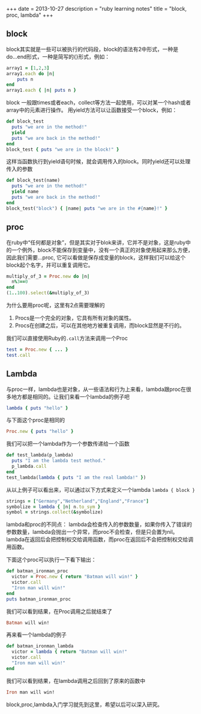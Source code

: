 +++
date = 2013-10-27
description = "ruby learning notes"
title = "block, proc, lambda"
+++

## block  
block其实就是一些可以被执行的代码段，block的语法有2中形式，一种是do...end形式，一种是简写的{}形式，例如：

```ruby
array1 = [1,2,3]
array1.each do |n|
    puts n
end
array1.each { |n| puts n }
```

block 一般跟times或者each，collect等方法一起使用，可以对某一个hash或者array中的元素进行操作。
用yield方法可以让函数接受一个block，例如：

```ruby
def block_test
  puts "we are in the method!"
  yield
  puts "we are back in the method!"
end
block_test { puts "we are in the block!" }
```

这样当函数执行到yield语句时候，就会调用传入的block。同时yield还可以处理传入的参数

```ruby
def block_test(name)
  puts "we are in the method!"
  yield name
  puts "we are back in the method!"
end
block_test("block") { |name| puts "we are in the #{name}!" }
```

## proc
在ruby中“任何都是对象”，但是其实对于blok来讲，它并不是对象，这是ruby中的一个例外，block不能保存到变量中，没有一个真正的对象使用起来那么方便，因此我们需要...proc, 它可以看做是保存成变量的block，这样我们可以给这个block起个名字，并可以重复调用它。

```ruby
multiply_of_3 = Proc.new do |n|
  n%3==0
end
(1..100).select(&multiply_of_3)
```

为什么要用proc呢，这里有2点需要理解的 
1. Procs是一个完全的对象，它具有所有对象的属性。
2. Procs在创建之后，可以在其他地方被重复调用，而block显然是不行的。 

我们可以直接使用Ruby的<code>.call</code>方法来调用一个Proc
```ruby
test = Proc.new { ... }
test.call
```

## Lambda
与proc一样，lambda也是对象，从一些语法和行为上来看，lambda跟proc在很多地方都是相同的。让我们来看一个lambda的例子吧

```ruby
lambda { puts "hello" }
```

与下面这个proc是相同的
```ruby
Proc.new { puts "hello" }
```

我们可以把一个lambda作为一个参数传递给一个函数

```ruby
def test_lambda(p_lambda)
  puts "I am the lambda test method."
  p_lambda.call
end
test_lambda(lambda { puts "I am the real lambda!" })
```

从以上例子可以看出来，可以通过以下方式来定义一个lambda
`lambda { block }`

```ruby
strings = ["Germany","Netherland","England","France"]
symbolize = lambda { |n| n.to_sym }
symbol = strings.collect(&symbolize)
```

lambda和proc的不同点：
lambda会检查传入的参数数量，如果你传入了错误的参数数量，lambda会抛出一个异常，而proc不会检查，但是只会置为nil。 
lambda在返回后会把控制权交给调用函数，而proc在返回后不会把控制权交给调用函数。 

下面这个proc可以执行一下看下输出：
```ruby
def batman_ironman_proc
  victor = Proc.new { return "Batman will win!" }
  victor.call
  "Iron man will win!"
end
puts batman_ironman_proc
```

我们可以看到结果，在Proc调用之后就结束了
```ruby
Batman will win!
``` 

再来看一个lambda的例子  

```ruby
def batman_ironman_lambda
  victor = lambda { return "Batman will win!"
  victor.call
  "Iron man will win!"
end
```

我们可以看到结果，在lambda调用之后回到了原来的函数中
```ruby
Iron man will win!
``` 

block,proc,lambda入门学习就先到这里，希望以后可以深入研究。
